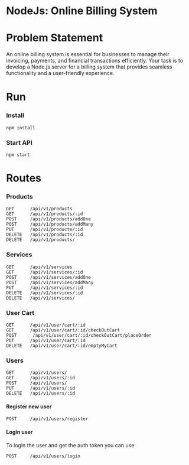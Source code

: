 
# NodeJs: Online Billing System


# Problem Statement
An online billing system is essential for businesses to manage their invoicing, payments,
and financial transactions efficiently. Your task is to develop a Node.js server for a billing
system that provides seamless functionality and a user-friendly experience.


# Run

### Install

```
npm install
```

### Start API

```
npm start
```

# Routes

### Products

```
GET      /api/v1/products
GET      /api/v1/products/:id
POST     /api/v1/products/addOne
POST     /api/v1/products/addMany
PUT      /api/v1/products/:id
DELETE   /api/v1/products/:id
DELETE   /api/v1/products/
```

### Services

```
GET      /api/v1/services
GET      /api/v1/services/:id
POST     /api/v1/services/addOne
POST     /api/v1/services/addMany
PUT      /api/v1/services/:id
DELETE   /api/v1/services/:id
DELETE   /api/v1/services/
```

### User Cart

```
GET      /api/v1/user/cart/:id
GET      /api/v1/user/cart/:id/checkOutCart
POST      /api/v1/user/cart/:id/checkOutCart/placeOrder
PUT      /api/v1/user/cart/:id
DELETE   /api/v1/user/cart/:id/emptyMyCart
```

### Users

```
GET      /api/v1/users/
GET      /api/v1/users/:id
POST     /api/v1/users/
PUT      /api/v1/users/:id
DELETE   /api/v1/users/:id
```

#### Register new user

```
POST     /api/v1/users/register
```

#### Login user

To login the user and get the auth token you can use:

```
POST     /api/v1/users/login
```




